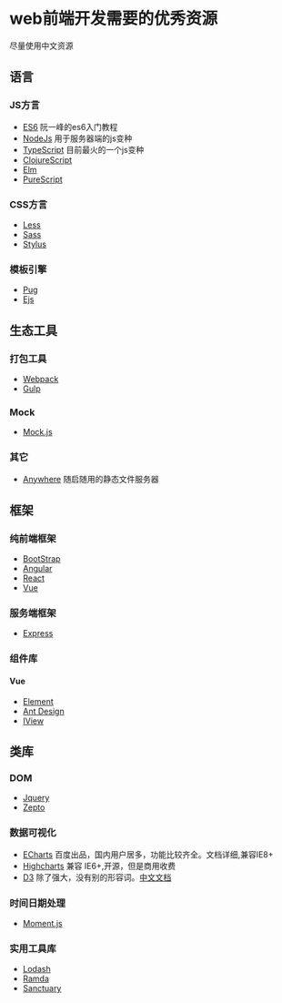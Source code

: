 # web前端开发需要的优秀资源
尽量使用中文资源

## 语言
### JS方言
- [ES6](http://es6.ruanyifeng.com/) 阮一峰的es6入门教程
- [NodeJs](http://nodejs.cn/) 用于服务器端的js变种
- [TypeScript](https://www.tslang.cn/) 目前最火的一个js变种
- [ClojureScript](https://clojurescript.org/) 
- [Elm](https://elm-lang.org/) 
- [PureScript](http://www.purescript.org/)

### CSS方言
- [Less](http://lesscss.cn/)
- [Sass](https://www.sass.hk/)
- [Stylus](http://stylus-lang.com)

### 模板引擎
- [Pug](https://pugjs.org/zh-cn/api/getting-started.html)
- [Ejs](https://www.ejs.co/)

## 生态工具
### 打包工具
- [Webpack](https://webpack.docschina.org/)
- [Gulp](https://www.gulpjs.com.cn/)

### Mock
- [Mock.js](http://mockjs.com/)

### 其它
- [Anywhere](https://www.npmjs.com/package/anywhere) 随启随用的静态文件服务器

## 框架
### 纯前端框架
- [BootStrap](http://www.bootcss.com/)
- [Angular](https://angular.cn/)
- [React](https://zh-hans.reactjs.org/)
- [Vue](https://cn.vuejs.org/)

### 服务端框架
- [Express](https://expressjs.com/zh-cn/)

### 组件库
#### Vue
- [Element](http://element-cn.eleme.io)
- [Ant Design](https://ant-design-vue.gitee.io/docs/vue/introduce-cn/)
- [IView](https://www.iviewui.com/)

## 类库
### DOM
- [Jquery](https://www.jquery123.com/)
- [Zepto](https://zeptojs.bootcss.com/)

### 数据可视化
- [ECharts](https://echarts.baidu.com/) 百度出品，国内用户居多，功能比较齐全。文档详细,兼容IE8+
- [Highcharts](https://www.highcharts.com.cn/) 兼容 IE6+,开源，但是商用收费
- [D3](https://d3js.org/) 除了强大，没有别的形容词。[中文文档](https://d3js.org.cn/)

### 时间日期处理
- [Moment.js](http://momentjs.cn/)

### 实用工具库
- [Lodash](https://www.lodashjs.com/)
- [Ramda](http://ramda.cn/)
- [Sanctuary](https://sanctuary.js.org/)
